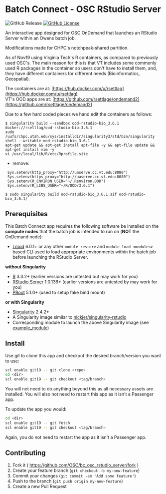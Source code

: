 # Batch Connect - OSC RStudio Server

![GitHub Release](https://img.shields.io/github/release/osc/bc_osc_rstudio_server.svg)
[![GitHub License](https://img.shields.io/badge/license-MIT-green.svg)](https://opensource.org/licenses/MIT)

An interactive app designed for OSC OnDemand that launches an RStudio Server
within an Owens batch job.

Modifications made for CHPC's notchpeak-shared partition.

As of Nov19 using Virginia Tech's R containers, as compared to previously used OSC's. The main reason for this is that VT includes some commonly used R packages in the container so users don't have to install them, and, they have different containers for different needs (Bioinformatics, Geospatial).

The containers are at: [https://hub.docker.com/u/rsettlag](https://hub.docker.com/u/rsettlag)  
VT's OOD apps are at: [https://github.com/rsettlage/ondemand2](https://github.com/rsettlage/ondemand2)

Due to a few hard coded pieces we hand edit the containers as follows:  
```
$ singularity build --sandbox ood-rstudio-bio_3.6.1 docker://rsettlag/ood-rstudio-bio:3.6.1  
sudo /uufs/chpc.utah.edu/sys/installdir/singularity3/std/bin/singularity shell --writable ood-rstudio-bio_3.6.1  
apt-get update && apt-get install apt-file -y && apt-file update && apt-get install vim -y  
vi /usr/local/lib/R/etc/Rprofile.site  
```
- remove:  
```
 Sys.setenv(http_proxy="http://uaserve.cc.vt.edu:8080")  
 Sys.setenv(https_proxy="http://uaserve.cc.vt.edu:8080")  
 Sys.setenv(R_ENVIRON_USER="~/.Renviron.OOD")  
 Sys.setenv(R_LIBS_USER="~/R/OOD/3.6.1")  

$ sudo singularity build ood-rstudio-bio_3.6.1.sif ood-rstudio-bio_3.6.1/  
```


## Prerequisites

This Batch Connect app requires the following software be installed on the
**compute nodes** that the batch job is intended to run on (**NOT** the
OnDemand node):

- [Lmod] 6.0.1+ or any other `module restore` and `module load <modules>` based
  CLI used to load appropriate environments within the batch job before
  launching the RStudio Server.

**without Singularity**

- [R] 3.3.2+ (earlier versions are untested but may work for you)
- [RStudio Server] 1.0.136+ (earlier versions are untested by may work for you)
- [PRoot] 5.1.0+ (used to setup fake bind mount)

**or with Singularity**

- [Singularity] 2.4.2+
- A Singularity image similar to [nickjer/singularity-rstudio]
- Corresponding module to launch the above Singularity image (see
  [example_module])

[R]: https://www.r-project.org/
[RStudio Server]: https://www.rstudio.com/products/rstudio-server/
[PRoot]: https://proot-me.github.io/
[Singularity]: http://singularity.lbl.gov/
[Lmod]: https://www.tacc.utexas.edu/research-development/tacc-projects/lmod
[nickjer/singularity-rstudio]: https://www.singularity-hub.org/collections/463
[example_module]: https://github.com/nickjer/singularity-rstudio/blob/master/example_module/

## Install

Use git to clone this app and checkout the desired branch/version you want to
use:

```sh
scl enable git19 -- git clone <repo>
cd <dir>
scl enable git19 -- git checkout <tag/branch>
```

You will not need to do anything beyond this as all necessary assets are
installed. You will also not need to restart this app as it isn't a Passenger
app.

To update the app you would:

```sh
cd <dir>
scl enable git19 -- git fetch
scl enable git19 -- git checkout <tag/branch>
```

Again, you do not need to restart the app as it isn't a Passenger app.

## Contributing

1. Fork it ( https://github.com/OSC/bc_osc_rstudio_server/fork )
2. Create your feature branch (`git checkout -b my-new-feature`)
3. Commit your changes (`git commit -am 'Add some feature'`)
4. Push to the branch (`git push origin my-new-feature`)
5. Create a new Pull Request

